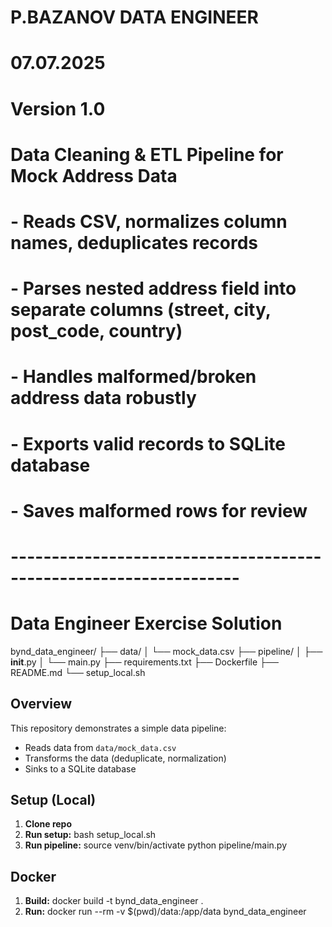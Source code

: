 # P.BAZANOV DATA ENGINEER
# 07.07.2025
# Version 1.0
#
# Data Cleaning & ETL Pipeline for Mock Address Data
# - Reads CSV, normalizes column names, deduplicates records
# - Parses nested address field into separate columns (street, city, post_code, country)
# - Handles malformed/broken address data robustly
# - Exports valid records to SQLite database
# - Saves malformed rows for review
# ------------------------------------------------------------------
# Data Engineer Exercise Solution

bynd_data_engineer/
├── data/
│   └── mock_data.csv
├── pipeline/
│   ├── __init__.py
│   └── main.py
├── requirements.txt
├── Dockerfile
├── README.md
└── setup_local.sh



## Overview

This repository demonstrates a simple data pipeline:
- Reads data from `data/mock_data.csv`
- Transforms the data (deduplicate, normalization)
- Sinks to a SQLite database

## Setup (Local)
1. **Clone repo**
2. **Run setup:**
bash setup_local.sh
3. **Run pipeline:**
source venv/bin/activate
python pipeline/main.py

## Docker

1. **Build:**
docker build -t bynd_data_engineer .
2. **Run:**
docker run --rm -v $(pwd)/data:/app/data bynd_data_engineer


